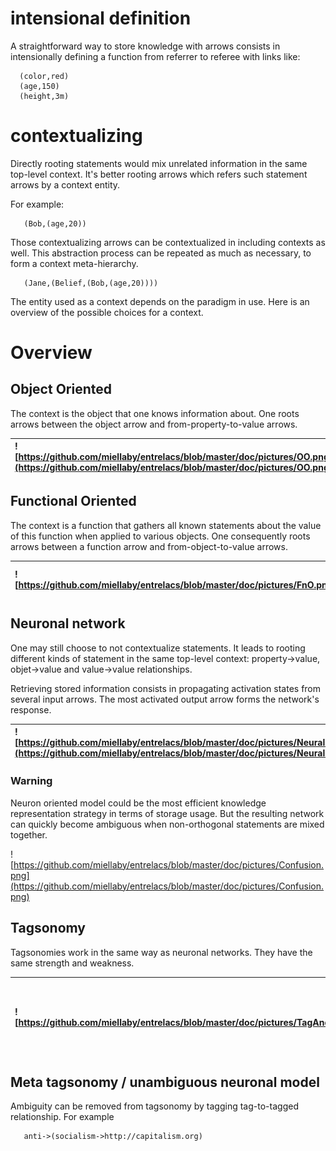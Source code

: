 # intensional definition #

A straightforward way to store knowledge with arrows consists in intensionally defining a function from referrer to referee with links like:
```
  (color,red)
  (age,150)
  (height,3m)
```

# contextualizing #

Directly rooting statements would mix unrelated information in the same top-level context. It's better rooting arrows which refers such statement arrows by a context entity.

For example:
```
   (Bob,(age,20))
```

Those contextualizing arrows can be contextualized in including contexts as well. This abstraction process can be repeated as much as necessary, to form a context meta-hierarchy.
```
   (Jane,(Belief,(Bob,(age,20))))
```

The entity used as a context depends on the paradigm in use. Here is an overview of the possible choices for a context.

# Overview #

## Object Oriented ##
The context is the object that one knows information about. One roots arrows between the object arrow and from-property-to-value arrows.

| ![https://github.com/miellaby/entrelacs/blob/master/doc/pictures/OO.png](https://github.com/miellaby/entrelacs/blob/master/doc/pictures/OO.png) | Context = Object |
|:--------------------------------------------------------------------------------------------------------------------------------|:-----------------|

## Functional Oriented ##
The context is a function that gathers all known statements about the value of this function when applied to various objects. One consequently roots arrows between a function  arrow and from-object-to-value arrows.

| ![https://github.com/miellaby/entrelacs/blob/master/doc/pictures/FnO.png]https://github.com/miellaby/entrelacs/blob/master/doc/pictures/FnO.png) | Context = Function |
|:----------------------------------------------------------------------------------------------------------------------------------|:-------------------|

## Neuronal network ##

One may still choose to not contextualize statements. It leads to rooting different kinds of statement in the same top-level context: property->value, objet->value and value->value relationships.

Retrieving stored information consists in propagating activation states from several input arrows. The most activated output arrow forms the network's response.

| ![https://github.com/miellaby/entrelacs/blob/master/doc/pictures/NeuralO.png](https://github.com/miellaby/entrelacs/blob/master/doc/pictures/NeuralO.png)   | Neuron model |
|:--------------------------------------------------------------------------------------------------------------------------------------------|:-------------|

### Warning ###

Neuron oriented model could be the most efficient knowledge representation strategy in terms of storage usage. But the resulting network can quickly become ambiguous when non-orthogonal statements are mixed together.

![https://github.com/miellaby/entrelacs/blob/master/doc/pictures/Confusion.png](https://github.com/miellaby/entrelacs/blob/master/doc/pictures/Confusion.png)

## Tagsonomy ##

Tagsonomies work in the same way as neuronal networks.  They have the same strength and weakness.

| ![https://github.com/miellaby/entrelacs/blob/master/doc/pictures/TagAndBundle.png]https://github.com/miellaby/entrelacs/blob/master/doc/pictures/TagAndBundle.png)   | It's easy to implement a full featured tagsonomy with arrows |
|:------------------------------------------------------------------------------------------------------------------------------------------------------|:-------------------------------------------------------------|

## Meta tagsonomy / unambiguous neuronal model ##

Ambiguity can be removed from tagsonomy by tagging tag-to-tagged relationship. For example
```
   anti->(socialism->http://capitalism.org)
```
